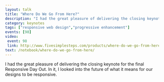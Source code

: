 ```yaml
---
layout: talk
title: "Where Do We Go From Here?"
description: "I had the great pleasure of delivering the closing keynote for the final Responsive Day Out. In it, I looked into the future of what it means for our designs to be responsive."
category: keynotes
tags: ["responsive web design","progressive enhancement"]
events: [98]
video:
 event: 98
 link: http://www.fivesimplesteps.com/products/where-do-we-go-from-here
text: /notebook/where-do-we-go-from-here/
---
```


I had the great pleasure of delivering the closing keynote for the final Responsive Day Out. In it, I looked into the future of what it means for our designs to be responsive.